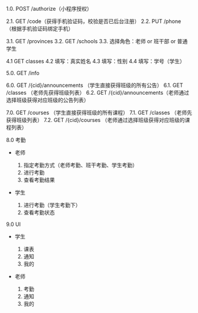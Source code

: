 1.0. POST /authorize（小程序授权）

2.1. GET /code（获得手机验证码，校验是否已后台注册）
2.2. PUT /phone （根据手机验证码绑定手机）

3.1. GET /provinces
3.2. GET /schools
3.3. 选择角色：老师 or 班干部 or 普通学生

4.1 GET classes
4.2 填写：真实姓名
4.3 填写：性别
4.4 填写：学号（学生）

5.0. GET /info

6.0. GET /{cid}/announcements （学生直接获得班级的所有公告）
6.1. GET /classes （老师先获得班级列表）
6.2. GET /{cid}/announcements（老师通过选择班级获得对应班级的公告列表）

7.0. GET /courses （学生直接获得班级的所有课程）
7.1. GET /classes （老师先获得班级列表）
7.2. GET /{cid}/courses （老师通过选择班级获得对应班级的课程列表）

8.0 考勤
- 老师
    1. 指定考勤方式（老师考勤、班干考勤、学生考勤）
    2. 进行考勤
    3. 查看考勤结果

- 学生
    1. 进行考勤（学生考勤下）
    2. 查看考勤状态

9.0 UI
- 学生
    1. 课表
    2. 通知
    3. 我的

- 老师
    1. 考勤
    2. 通知
    3. 我的